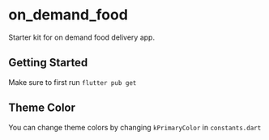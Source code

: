 # on_demand_food

Starter kit for on demand food delivery app.

## Getting Started

Make sure to first run `flutter pub get`

## Theme Color

You can change theme colors by changing `kPrimaryColor` in `constants.dart`

